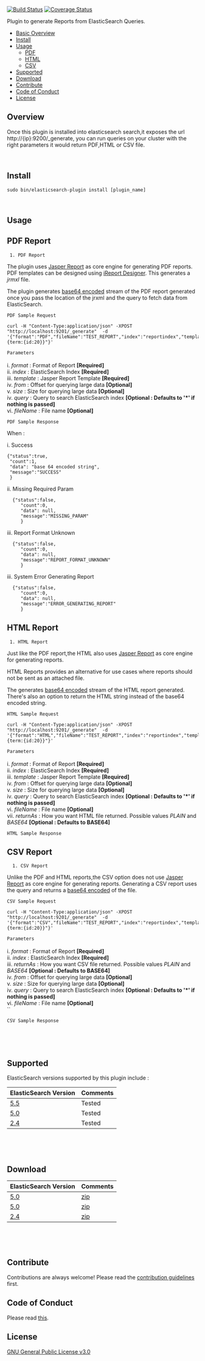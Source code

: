 [![Build Status](https://travis-ci.org/malike/elasticsearch-report-engine.svg?branch=master)](https://travis-ci.org/malike/elasticsearch-report-engine) [![Coverage Status](https://coveralls.io/repos/github/malike/elasticsearch-report-engine/badge.svg?branch=master)](https://coveralls.io/github/malike/elasticsearch-report-engine?branch=master)



Plugin to generate Reports from ElasticSearch Queries.

  - [Basic Overview](#overview)
  - [Install](#install)
  - [Usage](#usage)
    - [PDF](#pdf_report)
    - [HTML](#html_report)
    - [CSV](#csv_report)
 - [Supported](#supported)   
 - [Download](#download)   
 - [Contribute](CONTRIBUTING.md)
 - [Code of Conduct](CODE_OF_CONDUCT.md)
 - [License](https://github.com/malike/elasticsearch-report-engine/blob/master/LICENSE)



## Overview
Once this plugin is installed into elasticsearch search,it exposes the url http://{ip}:9200/_generate, you can run queries on your cluster with the right parameters it would return PDF,HTML or CSV file. 

<br>

## Install
``sudo bin/elasticsearch-plugin install [plugin_name] ``

<br>

## Usage

## PDF Report

     1. PDF Report

The plugin uses [Jasper Report](https://community.jaspersoft.com/) as core engine for generating PDF reports.
PDF templates can be designed using [iReport Designer](https://community.jaspersoft.com/wiki/ireport-designer-getting-started). This
generates a _jrmxl_ file.

The plugin generates [base64 encoded](https://en.wikipedia.org/wiki/Base64) stream of the PDF report generated once
you pass the location of the jrxml and the query to fetch data from ElasticSearch.


 `` PDF Sample Request ``

    curl -H "Content-Type:application/json" -XPOST "http://localhost:9201/_generate"  -d '{"format":"PDF","fileName":"TEST_REPORT","index":"reportindex","template":"/home/username/template.jrxml","from":0,"size":10,"query":"{term:{id:20}}"}'

  `` Parameters ``<br/><br/>
        i. *format* : Format of Report **[Required]** <br/>
       ii. *index* : ElasticSearch Index **[Required]** <br/>
      iii. *template* : Jasper Report Template **[Required]** <br/>
       iv. *from* : Offset for querying large data **[Optional]** <br/>
        v. *size* : Size for querying large data **[Optional]** <br/>
       iv. *query* : Query to search ElasticSearch index **[Optional : Defaults to '*' if nothing is passed]**<br/>
       vi. *fileName* : File name **[Optional]** <br/>



 `` PDF Sample Response ``

When :

i. Success

    {"status":true,
     "count":1,
     "data": "base 64 encoded string",
     "message":"SUCCESS"
     }

ii. Missing Required Param

      {"status":false,
         "count":0,
         "data": null,
         "message":"MISSING_PARAM"
         }

iii. Report Format Unknown

      {"status":false,
         "count":0,
         "data": null,
         "message":"REPORT_FORMAT_UNKNOWN"
         }

iii. System Error Generating Report

      {"status":false,
         "count":0,
         "data": null,
         "message":"ERROR_GENERATING_REPORT"
         }


## HTML Report

     1. HTML Report

Just like the PDF report,the HTML also uses [Jasper Report](https://community.jaspersoft.com/) as core engine for generating reports.

HTML Reports provides an alternative for use cases where reports should not be sent as an attached file.

The generates [base64 encoded](https://en.wikipedia.org/wiki/Base64) stream of the HTML report generated. There's also an option to return the HTML string instead of the base64 encoded string.

 `` HTML Sample Request ``

    curl -H "Content-Type:application/json" -XPOST "http://localhost:9201/_generate"  -d '{"format":"HTML","fileName":"TEST_REPORT","index":"reportindex","template":"/home/username/template.jrxml","from":0,"size":10,"query":"{term:{id:20}}"}'

 `` Parameters ``<br/><br/>
       i. *format* : Format of Report **[Required]** <br/>
      ii. *index* : ElasticSearch Index **[Required]** <br/>
     iii. *template* : Jasper Report Template **[Required]** <br/>
      iv. *from* : Offset for querying large data **[Optional]** <br/>
       v. *size* : Size for querying large data **[Optional]** <br/>
      iv. *query* : Query to search ElasticSearch index **[Optional : Defaults to '*' if nothing is passed]**<br/>
      vi. *fileName* : File name **[Optional]** <br/>
     vii. *returnAs* : How you want HTML file returned. Possible values _PLAIN_ and _BASE64_  **[Optional : Defaults to BASE64]** <br/>


 `` HTML Sample Response ``


 ## CSV Report

      1. CSV Report

Unlike the PDF and HTML reports,the CSV option does not use [Jasper Report](https://community.jaspersoft.com/) as core engine for generating reports.
Generating a CSV report uses the query and returns a [base64 encoded]() of the file.


  `` CSV Sample Request ``

    curl -H "Content-Type:application/json" -XPOST "http://localhost:9201/_generate"  -d '{"format":"CSV","fileName":"TEST_REPORT","index":"reportindex","template":"/home/username/template.jrxml","from":0,"size":10,"query":"{term:{id:20}}"}'

  `` Parameters ``<br/><br/>
      i. *format* : Format of Report **[Required]** <br/>
     ii. *index* : ElasticSearch Index **[Required]** <br/>
    iii. *returnAs* : How you want CSV file returned. Possible values _PLAIN_ and _BASE64_  **[Optional : Defaults to BASE64]** <br/>
     iv. *from* : Offset for querying large data **[Optional]** <br/>
      v. *size* : Size for querying large data **[Optional]** <br/>
     iv. *query* : Query to search ElasticSearch index **[Optional : Defaults to '*' if nothing is passed]**<br/>
     vi. *fileName* : File name **[Optional]** <br/>
``

  `` CSV Sample Response ``



<p>&nbsp;</p>
<p>&nbsp;</p>

## Supported

ElasticSearch versions supported by this plugin include :

| ElasticSearch Version | Comments |
| --------------------- | -------- |
| [5.5]()               | Tested   |
| [5.0]()               | Tested   |
| [2.4]()               | Tested   |

<p>&nbsp;</p>
<p>&nbsp;</p>

## Download

| ElasticSearch Version | Comments |
| --------------------- | -------- |
| [5.0]()               | [zip]()  |
| [5.0]()               | [zip]()  |
| [2.4]()               | [zip]()  |

<p>&nbsp;</p>
<p>&nbsp;</p>


## Contribute

Contributions are always welcome!
Please read the [contribution guidelines](CONTRIBUTING.md) first.

## Code of Conduct

Please read [this](CODE_OF_CONDUCT.md).

## License

[GNU General Public License v3.0](https://github.com/malike/elasticsearch-report-engine/blob/master/LICENSE)


